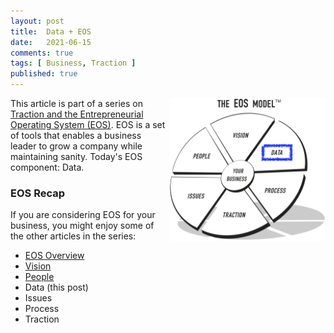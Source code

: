 ```yaml
---
layout: post
title:  Data + EOS
date:   2021-06-15
comments: true
tags: [ Business, Traction ]
published: true
---
```

 
<a href="/blog/2021/06/15/data-plus-eos/"><img src="/images/EOS_Data.jpg" align="right" width="250" padding="10" alt="Data and the Entrepreneurial Operating System (EOS)" title="Data and the Entrepreneurial Operating System (EOS)" /></a>


This article is part of a series on [Traction and the Entrepreneurial Operating System (EOS)](/blog/2021/02/15/traction-entrepreneurial-operating-system-eos/). EOS is a set of tools that enables a business leader to grow a company while maintaining sanity. Today's EOS component: Data.

<!--more-->
 

### EOS Recap

If you are considering EOS for your business, you might enjoy some of the other articles in the series:

* [EOS Overview](/blog/2021/02/15/traction-entrepreneurial-operating-system-eos/)
* [Vision](/blog/2021/03/08/vision-and-eos/)
* [People](/blog/2021/04/08/people-and-eos/)
* Data (this post)
* Issues
* Process
* Traction

